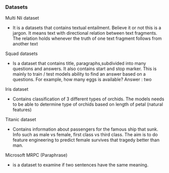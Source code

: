 ### Datasets

Multi Nli dataset
- It is a datasets that contains textual entailment. Believe it or not this is a jargon. 
 It means text with directional relation between text fragments. The relation holds whenever the truth of one text fragment follows from another text

Squad datasets 
- Is a dataset that contains title, paragraphs,subdivided into many questions and answers. It also contains start and stop marker. This is mainly to train / test models ability to find an answer based on a questions. For example, how many eggs is available? Answer : two

Iris dataset 
- Contains  classification of 3 different types of orchids. The models needs to be able to determine type of orchids based on length of petal (natural features)

Titanic dataset
- Contains information about passengers for the famous ship that sunk. Info such as male vs female, first class vs third class. The aim is to do feature engineering to predict female survives that tragedy better than man. 

Microsoft MRPC (Paraphrase)
- is a dataset to examine if two sentences have the same meaning.